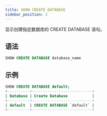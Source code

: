 ```yaml
---
title: SHOW CREATE DATABASE
sidebar_position: 2
---
```


显示创建指定数据库的 CREATE DATABASE 语句。

## 语法

```sql
SHOW CREATE DATABASE database_name
```

## 示例

```sql
SHOW CREATE DATABASE default;
+----------+---------------------------+
| Database | Create Database           |
+----------+---------------------------+
| default  | CREATE DATABASE `default` |
+----------+---------------------------+
```